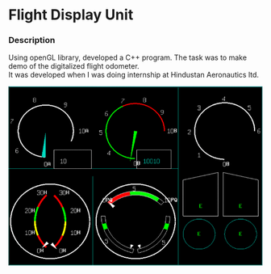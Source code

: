 # Flight Display Unit

### Description 
Using openGL library, developed a C++ program. The task was to make demo of the digitalized flight odometer.   
It was developed when I was doing internship at Hindustan Aeronautics ltd.
 

![](https://github.com/hamzaowais/flightdisply/blob/master/img/flightdisplay.gif?raw=true)


